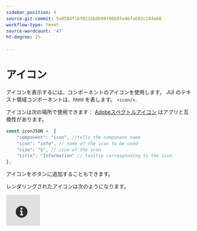 ```yaml
---
sidebar_position: 4
source-git-commit: 5e0584f1bf0216b8b00f00b9fe46fa682c244e08
workflow-type: tm+mt
source-wordcount: '47'
ht-degree: 2%

---
```



# アイコン

アイコンを表示するには、コンポーネントのアイコンを使用します。
JUI のテキスト領域コンポーネントは、html を表します。 `<icon/>`.

アイコンは次の場所で使用できます： [Adobeスペクトルアイコン](https://spectrum.adobe.com/page/icons/) はアプリと互換性があります。

```js title="icon.js"
const iconJSON =  {
    "component": "icon", //tells the component name
    "icon": "info", // name of the icon to be used
    "size": "S", // size of the icon
    "title": "Information" // tooltip corresponding to the icon.
},
```

アイコンをボタンに追加することもできます。

レンダリングされたアイコンは次のようになります。

![アイコン](./imgs/info_icon.png "アイコン")
